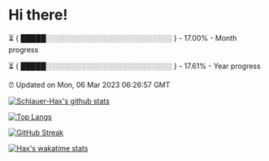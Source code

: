 # Hi there!

⏳ { █████░░░░░░░░░░░░░░░░░░░░░░░░░ } - 17.00% - Month progress

⏳ { █████░░░░░░░░░░░░░░░░░░░░░░░░░ } - 17.61% - Year progress

⏰ Updated on Mon, 06 Mar 2023 06:26:57 GMT


[![Schlauer-Hax's github stats](https://github-readme-stats.vercel.app/api?username=Schlauer-Hax&show_icons=true&theme=dark&count_private=true)](https://github.com/Schlauer-Hax)


[![Top Langs](https://github-readme-stats.vercel.app/api/top-langs/?username=Schlauer-Hax&layout=compact&theme=dark)](https://github.com/Schlauer-Hax?tab=repositories)

[![GitHub Streak](https://streak-stats.demolab.com?user=Schlauer-Hax&theme=dark)](https://git.io/streak-stats)

[![Hax's wakatime stats](https://github-readme-stats.vercel.app/api/wakatime?username=Hax&theme=dark)](https://wakatime.com/@Hax)

